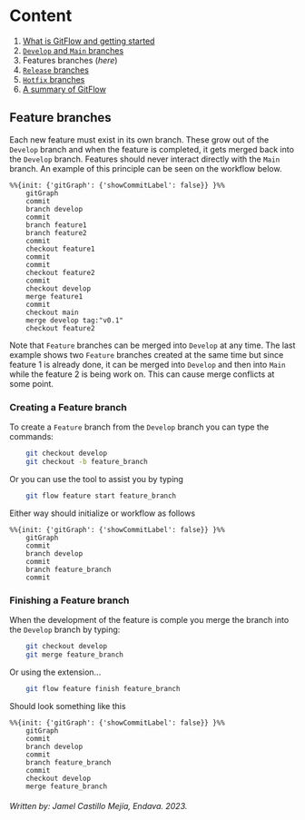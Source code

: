 # **Content**

1. [What is GitFlow and getting started](./Intro%20to%20Git%20Flow.md)
2. [`Develop` and `Main` branches](./) 
3. Features branches (_here_)
4. [`Release` branches](./)
5. [`Hotfix` branches](./)
6. [A summary of GitFlow](./A%20Summary%20of%20Git%20Flow.md)

## **Feature branches**

Each new feature must exist in its own branch. These grow out of the `Develop` branch and when the feature is completed, it gets merged back into the `Develop` branch. Features should never interact directly with the `Main` branch. An example of this principle can be seen on the workflow below. 

```mermaid
%%{init: {'gitGraph': {'showCommitLabel': false}} }%%
    gitGraph
    commit
    branch develop
    commit
    branch feature1
    branch feature2
    commit
    checkout feature1
    commit
    commit
    checkout feature2
    commit
    checkout develop
    merge feature1
    commit
    checkout main
    merge develop tag:"v0.1"
    checkout feature2
```

Note that `Feature` branches can be merged into `Develop` at any time. The last example shows two `Feature` branches created at the same time but since feature 1 is already done, it can be merged into `Develop` and then into `Main` while the feature 2 is being work on. This can cause merge conflicts at some point.

### **Creating a Feature branch**

To create a `Feature` branch from the `Develop` branch you can type the commands:

```bash
    git checkout develop
    git checkout -b feature_branch
```
Or you can use the tool to assist you by typing

```bash
    git flow feature start feature_branch
```
Either way should initialize or workflow as follows

```mermaid
%%{init: {'gitGraph': {'showCommitLabel': false}} }%%
    gitGraph
    commit
    branch develop
    commit
    branch feature_branch
    commit
```

### **Finishing a Feature branch**

When the development of the feature is comple you merge the branch into the `Develop` branch by typing:

```bash
    git checkout develop
    git merge feature_branch
```

Or using the extension...


```bash
    git flow feature finish feature_branch
```

Should look something like this

```mermaid
%%{init: {'gitGraph': {'showCommitLabel': false}} }%%
    gitGraph
    commit
    branch develop
    commit
    branch feature_branch
    commit
    checkout develop
    merge feature_branch
```




###### Written by: Jamel Castillo Mejía, Endava. 2023.